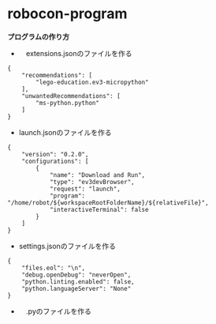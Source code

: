 # robocon-program

**プログラムの作り方**
* 　extensions.jsonのファイルを作る
```
{
	"recommendations": [
		"lego-education.ev3-micropython"
	],
	"unwantedRecommendations": [
		"ms-python.python"
	]
}
```
*  launch.jsonのファイルを作る
```
{
	"version": "0.2.0",
	"configurations": [
		{
			"name": "Download and Run",
			"type": "ev3devBrowser",
			"request": "launch",
			"program": "/home/robot/${workspaceRootFolderName}/${relativeFile}",
			"interactiveTerminal": false
		}
	]
}
```
*  settings.jsonのファイルを作る
```
{
	"files.eol": "\n",
	"debug.openDebug": "neverOpen",
	"python.linting.enabled": false,
	"python.languageServer": "None"
}
```
* 　.pyのファイルを作る
